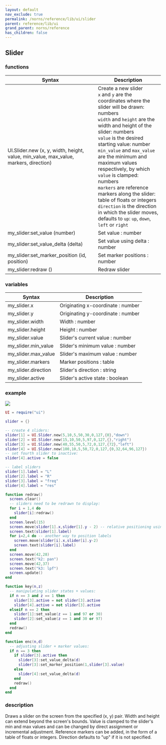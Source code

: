 ```yaml
---
layout: default
nav_exclude: true
permalink: /norns/reference/lib/ui/slider
parent: reference/lib/ui
grand_parent: norns/reference
has_children: false
---
```


## Slider

### functions

| Syntax                                                                               | Description                                                                                                                                                                                                                                                                                                                                                                                                                                                                                                                                       |
| ------------------------------------------------------------------------------------ | ------------------------------------------------------------------------------------------------------------------------------------------------------------------------------------------------------------------------------------------------------------------------------------------------------------------------------------------------------------------------------------------------------------------------------------------------------------------------------------------------------------------------------------------------- |
| UI.Slider.new (x, y, width, height, value, min_value, max_value, markers, direction) | Create a new slider<br>`x` and `y` are the coordinates where the slider will be drawn: numbers <br>`width` and `height` are the width and height of the slider: numbers <br>`value` is the desired starting value: number <br> `min_value` and `max_value` are the minimum and maximum values respectively, by which `value` is clamped: numbers <br> `markers` are reference markers along the slider: table of floats or integers <br>`direction` is the direction in which the slider moves, defaults to `up`: `up`, `down`, `left` or `right` |
| my_slider:set_value (number)                                                         | Set value : number                                                                                                                                                                                                                                                                                                                                                                                                                                                                                                                                |
| my_slider:set_value_delta (delta)                                                    | Set value using delta : number                                                                                                                                                                                                                                                                                                                                                                                                                                                                                                                    |
| my_slider:set_marker_position (id, position)                                         | Set marker positions : number                                                                                                                                                                                                                                                                                                                                                                                                                                                                                                                     |
| my_slider:redraw ()                                                                  | Redraw slider                                                                                                                                                                                                                                                                                                                                                                                                                                                                                                                                     |

### variables

| Syntax              | Description                       |
| ------------------- | --------------------------------- |
| my_slider.x         | Originating x-coordinate : number |
| my_slider.y         | Originating y-coordinate : number |
| my_slider.width     | Width : number                    |
| my_slider.height    | Height : number                   |
| my_slider.value     | Slider's current value : number   |
| my_slider.min_value | Slider's minimum value : number   |
| my_slider.max_value | Slider's maximum value : number   |
| my_slider.markers   | Marker positions : table          |
| my_slider.direction | Slider's direction : string       |
| my_slider.active    | Slider's active state : boolean   |

### example

![](../../../image/reference-images/sliderexample.gif)

```lua
UI = require("ui")

slider = {}

-- create 4 sliders:
slider[1] = UI.Slider.new(5,10,5,50,30,0,127,{0},"down")
slider[2] = UI.Slider.new(15,10,50,5,97,0,127,{},"right")
slider[3] = UI.Slider.new(40,55,50,5,72,0,127,{72},"left")
slider[4] = UI.Slider.new(100,10,5,50,72,0,127,{0,32,64,96,127})
-- set fourth slider to inactive:
slider[4].active = false

-- label sliders
slider[1].label = "L"
slider[2].label = "R"
slider[3].label = "freq"
slider[4].label = "res"

function redraw()
  screen.clear()
  -- sliders need to be redrawn to display:
  for i = 1,4 do
    slider[i]:redraw()
  end
  screen.level(15)
  screen.move(slider[1].x,slider[1].y - 2) -- relative positioning using the originating x and y coordinates
  screen.text(slider[1].label)
  for i=2,4 do -- another way to position labels
    screen.move(slider[i].x,slider[i].y-2)
    screen.text(slider[i].label)
  end
  screen.move(42,28)
  screen.text("k2: pan")
  screen.move(42,37)
  screen.text("k3: lpf")
  screen.update()
end

function key(n,z)
  -- manipulating slider states + values:
  if n == 3 and z == 1 then
    slider[3].active = not slider[3].active
    slider[4].active = not slider[3].active
  elseif n == 2 then
    slider[1]:set_value(z == 1 and 97 or 30)
    slider[2]:set_value(z == 1 and 30 or 97)
  end
  redraw()
end

function enc(n,d)
  -- adjusting slider + marker values:
  if n == 3 then
    if slider[3].active then
      slider[3]:set_value_delta(d)
      slider[3]:set_marker_position(1,slider[3].value)
    else
      slider[4]:set_value_delta(d)
    end
    redraw()
  end
end
```

### description

Draws a slider on the screen from the specified (x, y) pair. Width and height can extend beyond the screen's bounds. Value is clamped to the slider's min and max values and can be changed by direct assignment or incremental adjustment. Reference markers can be added, in the form of a table of floats or integers. Direction defaults to "up" if it is not specified.
